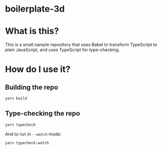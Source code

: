 # boilerplate-3d

# What is this?

This is a small sample repository that uses Babel to transform TypeScript to plain JavaScript, and uses TypeScript for type-checking.

# How do I use it?

## Building the repo

```sh
yarn build
```

## Type-checking the repo

```sh
yarn typecheck
```

And to run in `--watch` mode:

```sh
yarn typecheck:watch
```
